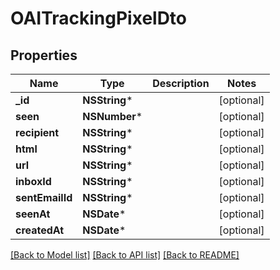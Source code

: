 # OAITrackingPixelDto

## Properties
Name | Type | Description | Notes
------------ | ------------- | ------------- | -------------
**_id** | **NSString*** |  | [optional] 
**seen** | **NSNumber*** |  | [optional] 
**recipient** | **NSString*** |  | [optional] 
**html** | **NSString*** |  | [optional] 
**url** | **NSString*** |  | [optional] 
**inboxId** | **NSString*** |  | [optional] 
**sentEmailId** | **NSString*** |  | [optional] 
**seenAt** | **NSDate*** |  | [optional] 
**createdAt** | **NSDate*** |  | [optional] 

[[Back to Model list]](../README#documentation-for-models) [[Back to API list]](../README#documentation-for-api-endpoints) [[Back to README]](../README)


